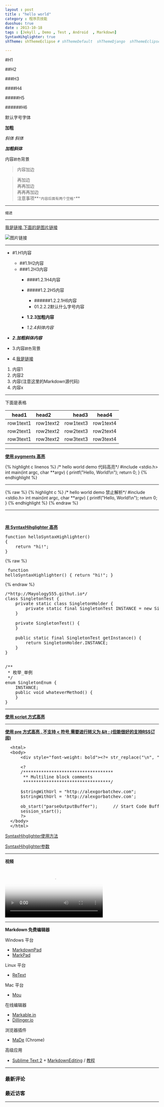 ```yaml
---
layout : post
title : "hello world"
category : 程序员技能
duoshuo: true
date : 2013-10-18
tags : [Jekyll , Demo , Test , Android  , Markdown]
SyntaxHihglighter: true
shTheme: shThemeEclipse # shThemeDefault  shThemeDjango  shThemeEclipse  shThemeEmacs  shThemeFadeToGrey  shThemeMidnight  shThemeRDark

---
```


#H1

##H2

###H3

####H4

#####H5

######H6

默认字号字体

**加粗**

<!-- more -->

*斜体*
_斜体_

***加粗斜体***

内容`颜色`背景

> 内容加边  

> 再加边  
> 再再加边  
> 再再再加边  
> 注意事项**`"内容后面有两个空格"`**  




---

	缩进

---

[我是链接,下面的是图片链接](http://Mayology555.github.com)

![图片链接](/res/img/icon.jpg)

---

* #1.H1内容

	* ##1.1H2内容
	* ###1.2H3内容
		* ####1.2.1H4内容
		* #####1.2.2H5内容
			* ######1.2.2.1H6内容
			* 01.2.2.2默认什么字号内容

		* **1.2.3加粗内容**
		* *1.2.4斜体内容*

* ***2.加粗斜体内容***
* 3.内容`颜色`背景
* 4.[我是链接](http://Mayology555.github.com)

1. 内容1
2. 内容2
4. 内容(注意这里的Markdown源代码)
23. 内容x

---

下面是表格

|head1|head2|head3|head4
|---|:---|---:|:---:|
|row1text1|row1text2|row1text3|row1text4
|row2text1|row2text2|row2text3|row2text4
|row3text1|row3text2|row3text3|row3text4

---

**[使用 pygments 高亮](http://pygments.org/)**

{% highlight c linenos %}
/* hello world demo 代码高亮*/
#include <stdio.h>
int main(int argc, char **argv)
{
    printf("Hello, World!\n");
    return 0;
}
{% endhighlight %}


---

{% raw %}
	{% highlight c %} 
	/* hello world demo 禁止解析*/
	#include <stdio.h>
	int main(int argc, char **argv)
	{
	    printf("Hello, World!\n");
	    return 0;
	}
	{% endhighlight %}
{% endraw %}

<hr id="line"/><br/>

**[用 SyntaxHihglighter 高亮](http://alexgorbatchev.com/SyntaxHighlighter/)**

<pre class="brush: js; ">
function helloSyntaxHighlighter()
{
	return "hi!";
}
</pre>

{% raw %}
	<pre class="brush: js; "><!--禁止解析-->
	function helloSyntaxHighlighter()
	{
		return "hi!";
	}
	</pre>
{% endraw %}

<pre class="brush: java; ruler: true; first-line: 0; highlight: [2, 4, 6] ; auto-links: false ; collapse: true ; gutter: false; ">
/*http://Mayology555.githut.io*/
class SingletonTest {
	private static class SingletonHolder {
		private static final SingletonTest INSTANCE = new SingletonTest();
	}

	private SingletonTest() {
	}

	public static final SingletonTest getInstance() {
		return SingletonHolder.INSTANCE;
	}
}

</pre>




<pre class="brush: java;  collapse: true ; first-line: 10; highlight: [11, 13, 15] " >
/**
 * 枚举_单例
 */
enum SingletonEnum {  
    INSTANCE;  
    public void whateverMethod() {  
    }  
}  
</pre>

---

**[使用 script 方式高亮](http://alexgorbatchev.com/SyntaxHighlighter/manual/installation.html)**

<script type="syntaxhighlighter" class="brush: php ; html-script: true ; collapse: true "><![CDATA[
  <html>
  <body>
      <div style="font-weight: bold"><?= str_replace("\n", "<br/>", $var) ?></div>
       
      <?
      /***********************************
       ** Multiline block comments
       **********************************/
       
      $stringWithUrl = "http://alexgorbatchev.com";
      $stringWithUrl = 'http://alexgorbatchev.com';
           
      ob_start("parseOutputBuffer");      // Start Code Buffering
      session_start();
      ?>
  </body>
  </html>
]]></script>

---

**[使用 pre 方式高亮 . 不支持 < 符号,需要进行转义为 &lt ; (但能很好的支持RSS订阅)](http://alexgorbatchev.com/SyntaxHighlighter/manual/installation.html)**

<pre class="brush: html;  collapse: true">
  &lt;html>
  &lt;body>
      &lt;div style="font-weight: bold">&lt;?= str_replace("\n", "&lt;br/>", $var) ?>&lt;/div>
       
      &lt;?
      /***********************************
       ** Multiline block comments
       **********************************/
       
      $stringWithUrl = "http://alexgorbatchev.com";
      $stringWithUrl = 'http://alexgorbatchev.com';
           
      ob_start("parseOutputBuffer");      // Start Code Buffering
      session_start();
      ?>
  &lt;/body>
  &lt;/html>
</pre>
	
[SyntaxHihglighter使用方法](http://alexgorbatchev.com/SyntaxHighlighter/manual/installation.html)

[SyntaxHihglighter参数](http://alexgorbatchev.com/SyntaxHighlighter/manual/configuration/)

---

**视频**

<video controls="controls" poster="/res/video/2014-10-18-hello world/anim_page_transformer_zoomout.jpg" width="320" height="auto">
    <source src="/res/video/2014-10-18-hello world/anim_page_transformer_zoomout.mp4" type="video/mp4">
    <source src="/res/video/2014-10-18-hello world/anim_page_transformer_zoomout.webm" type="video/webm">
    <source src="/res/video/2014-10-18-hello world/anim_page_transformer_zoomout.ogv" type="video/ogv">
</video>

---


**Markdown 免费编辑器**

Windows 平台

- [MarkdownPad](http://markdownpad.com/)
- [MarkPad](http://code52.org/DownmarkerWPF/)


Linux 平台

- [ReText](http://sourceforge.net/p/retext/home/ReText/)

Mac 平台

- [Mou](http://mouapp.com/)

在线编辑器

- [Markable.in](http://markable.in/)
- [Dillinger.io](http://dillinger.io/)

浏览器插件

- [MaDe](https://chrome.google.com/webstore/detail/oknndfeeopgpibecfjljjfanledpbkog) (Chrome)

高级应用

- [Sublime Text 2](http://www.sublimetext.com/2) + [MarkdownEditing](http://ttscoff.github.com/MarkdownEditing/) / [教程](http://lucifr.com/2012/07/12/markdownediting-for-sublime-text-2/)


---

<section>
<h3><b>最新评论</b></h3>
<ul class="ds-recent-comments" data-num-items="10" data-show-avatars="0" data-show-time="0" data-show-title="0" data-show-admin="0" data-excerpt-length="18"></ul>
</section>

<section style="width:250px;">
<h3><b>最近访客</b></h3>
<ul class="ds-recent-visitors" data-num-items="4" data-avatar-size="45" style="margin-top:10px;"></ul>
</section>

---


